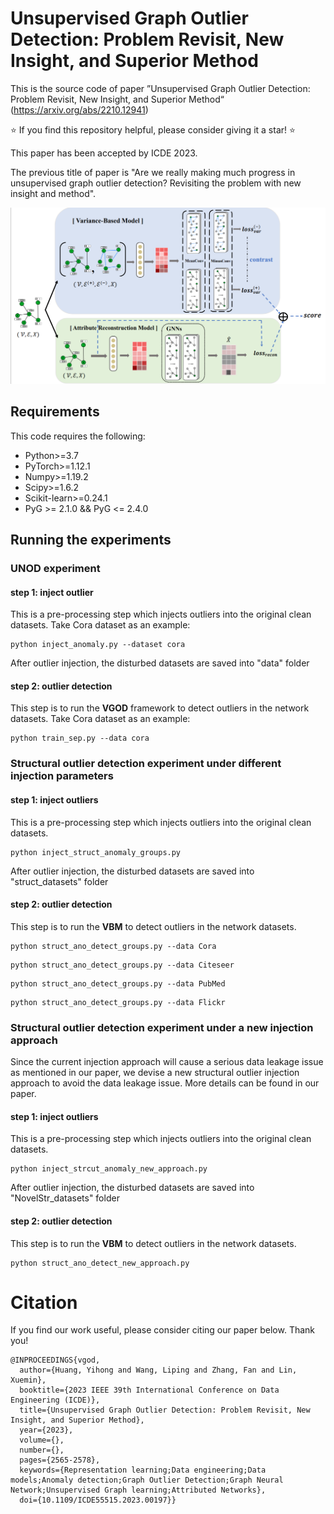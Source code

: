 # Unsupervised Graph Outlier Detection: Problem Revisit, New Insight, and Superior Method

This is the source code of  paper ”Unsupervised Graph Outlier Detection: Problem Revisit, New Insight, and Superior Method“ (https://arxiv.org/abs/2210.12941)

⭐ If you find this repository helpful, please consider giving it a star! ⭐

This paper has been accepted by ICDE 2023.

The previous title of paper is "Are we really making much progress in unsupervised graph outlier detection? Revisiting the problem with new insight and method".

![VGOD-framework](./fig/VGOD-framework.png)



## Requirements

This code requires the following:

- Python>=3.7
- PyTorch>=1.12.1
- Numpy>=1.19.2
- Scipy>=1.6.2
- Scikit-learn>=0.24.1
-  PyG  >= 2.1.0  &&  PyG <= 2.4.0

## Running the experiments

### UNOD experiment

#### step 1: inject outlier

 This is a pre-processing step which injects outliers into the original clean datasets. Take Cora dataset as an example: 

```
python inject_anomaly.py --dataset cora
```

 After outlier injection, the disturbed datasets are saved into "data" folder 

#### step 2: outlier detection

 This step is to run the **VGOD** framework to detect outliers in the network datasets. Take Cora dataset as an example: 

```
python train_sep.py --data cora
```



### Structural outlier detection experiment under different injection parameters

#### step 1: inject outliers

 This is a pre-processing step which injects outliers into the original clean datasets. 

```
python inject_struct_anomaly_groups.py
```

 After outlier injection, the disturbed datasets are saved into "struct_datasets" folder 

#### step 2: outlier detection

 This step is to run the **VBM** to detect outliers in the network datasets. 

```
python struct_ano_detect_groups.py --data Cora
```

```
python struct_ano_detect_groups.py --data Citeseer
```

```
python struct_ano_detect_groups.py --data PubMed
```

```
python struct_ano_detect_groups.py --data Flickr
```

### Structural outlier detection experiment under a new injection approach

Since the current injection approach will cause a serious data leakage issue as mentioned in our paper, we devise a new structural outlier injection approach to avoid the data leakage issue. More details can be found in our paper.

#### step 1: inject outliers

This is a pre-processing step which injects outliers into the original clean datasets.

```
python inject_strcut_anomaly_new_approach.py
```

After outlier injection, the disturbed datasets are saved into "NovelStr_datasets" folder

#### step 2: outlier detection

This step is to run the **VBM** to detect outliers in the network datasets.

```
python struct_ano_detect_new_approach.py
```

# Citation
If you find our work useful, please consider citing our paper below. Thank you!
```
@INPROCEEDINGS{vgod,
  author={Huang, Yihong and Wang, Liping and Zhang, Fan and Lin, Xuemin},
  booktitle={2023 IEEE 39th International Conference on Data Engineering (ICDE)}, 
  title={Unsupervised Graph Outlier Detection: Problem Revisit, New Insight, and Superior Method}, 
  year={2023},
  volume={},
  number={},
  pages={2565-2578},
  keywords={Representation learning;Data engineering;Data models;Anomaly detection;Graph Outlier Detection;Graph Neural Network;Unsupervised Graph learning;Attributed Networks},
  doi={10.1109/ICDE55515.2023.00197}}
```
